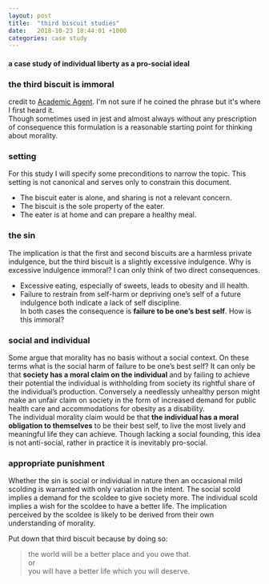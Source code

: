 ```yaml
---
layout: post
title:  "third biscuit studies"
date:   2018-10-23 18:44:01 +1000
categories: case study
---
```

#### a case study of individual liberty as a pro-social ideal
### the third biscuit is immoral
credit to [Academic Agent](https://www.youtube.com/channel/UCyawG3aTE7RmNQcFQskDWcw).  I'm not sure if he coined the phrase but it's where I first heard it.  
Though sometimes used in jest and almost always without any prescription of consequence this formulation is a reasonable starting point for thinking about morality.  

### setting
For this study I will specify some preconditions to narrow the topic.  This setting is not canonical and serves only to constrain this document.  
* The biscuit eater is alone, and sharing is not a relevant concern.  
* The biscuit is the sole property of the eater.  
* The eater is at home and can prepare a healthy meal.  

### the sin
The implication is that the first and second biscuits are a harmless private indulgence, but the third biscuit is a slightly excessive indulgence.  Why is excessive indulgence immoral?  I can only think of two direct consequences.  
*	Excessive eating, especially of sweets, leads to obesity and ill health.  
*	Failure to restrain from self-harm or depriving one’s self of a future indulgence both indicate a lack of self discipline.  
In both cases the consequence is **failure to be one’s best self**.  How is this immoral?  

### social and individual
Some argue that morality has no basis without a social context.  On these terms what is the social harm of failure to be one’s best self?  It can only be that **society has a moral claim on the individual** and by failing to achieve their potential the individual is withholding from society its rightful share of the individual’s production. Conversely a needlessly unhealthy person might make an unfair claim on society in the form of increased demand for public health care and accommodations for obesity as a disability.    
The individual morality claim would be that **the individual has a moral obligation to themselves** to be their best self, to live the most lively and meaningful life they can achieve.  Though lacking a social founding, this idea is not anti-social, rather in practice it is inevitably pro-social.

### appropriate punishment

Whether the sin is social or individual in nature then an occasional mild scolding is warranted with only variation in the intent.  The social scold implies a demand for the scoldee to give society more.  The individual scold implies a wish for the scoldee to have a better life.  The implication perceived by the scoldee is likely to be derived from their own understanding of morality.

Put down that third biscuit because by doing so:  
>	the world will be a better place and you owe that.  
or  
>	you will have a better life which you will deserve.  
